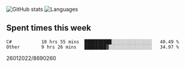 ![GitHub stats](https://github-readme-stats.vercel.app/api?username=emipa606&theme=github_dark&show_icons=true) 
![Languages](https://github-readme-stats.vercel.app/api/top-langs/?username=emipa606&theme=github_dark&layout=compact)

## Spent times this week
<!--START_SECTION:waka-->

```text
C#           10 hrs 55 mins  ██████████░░░░░░░░░░░░░░░   40.49 %
Other        9 hrs 26 mins   ████████▓░░░░░░░░░░░░░░░░   34.97 %
```

<!--END_SECTION:waka-->


26012022/8690260
